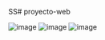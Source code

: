 SS# proyecto-web

![image](https://github.com/user-attachments/assets/d1bf5c2c-7cc7-4950-b16e-7d9a7170fa24)
![image](https://github.com/user-attachments/assets/8c103a46-b507-44b3-811e-3bb2a6fe7e1d)
![image](https://github.com/user-attachments/assets/c31ea9d8-d2de-421d-a8bd-c7b323ca2f89)
